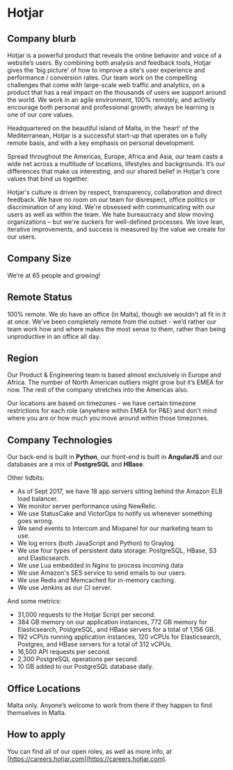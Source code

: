 # Hotjar

## Company blurb

Hotjar is a powerful product that reveals the online behavior and voice of a website’s users. By combining both analysis and feedback tools, Hotjar gives the ‘big picture’ of how to improve a site's user experience and performance / conversion rates. Our team work on the compelling challenges that come with large-scale web traffic and analytics, on a product that has a real impact on the thousands of users we support around the world. We work in an agile environment, 100% remotely, and  actively encourage both personal and professional growth; always be learning is one of our core values.

Headquartered on the beautiful island of Malta, in the ‘heart’ of the Mediterranean, Hotjar is a successful start-up that operates on a fully remote basis, and with a key emphasis on personal development.

Spread throughout the Americas, Europe, Africa and Asia, our team casts a wide net across a multitude of locations, lifestyles and backgrounds. It’s our differences that make us interesting, and our shared belief in Hotjar’s core values that bind us together.

Hotjar's culture is driven by respect, transparency, collaboration and direct feedback. We have no room on our team for disrespect, office politics or discrimination of any kind. We're obsessed with communicating with our users as well as within the team. We hate bureaucracy and slow moving organizations – but we're suckers for well-defined processes. We love lean, iterative improvements, and success is measured by the value we create for our users.

## Company Size

We’re at 65 people and growing!

## Remote Status

100% remote. We do have an office (in Malta), though we wouldn’t all fit in it at once. We’ve been completely remote from the outset - we’d rather our team work how and where makes the most sense to them, rather than being unproductive in an office all day.

## Region

Our Product & Engineering team is based almost exclusively in Europe and Africa. The number of North American outliers might grow but it’s EMEA for now. The rest of the company stretches into the Americas also.

Our locations are based on timezones - we have certain timezone restrictions for each role (anywhere within EMEA for P&E) and don’t mind where you are or how much you move around within those timezones.

## Company Technologies

Our back-end is built in **Python**, our front-end is built in **AngularJS** and our databases are a mix of **PostgreSQL** and **HBase**.

Other tidbits:
* As of Sept 2017, we have 18 app servers sitting behind the Amazon ELB load balancer.
* We monitor server performance using NewRelic.
* We use StatusCake and VictorOps to notify us whenever something goes wrong.
* We send events to Intercom and Mixpanel for our marketing team to use.
* We log errors (both JavaScript and Python) to Graylog.
* We use four types of persistent data storage: PostgreSQL, HBase, S3 and Elasticsearch.
* We use Lua embedded in Nginx to process incoming data
* We use Amazon's SES service to send emails to our users.
* We use Redis and Memcached for in-memory caching.
* We use Jenkins as our CI server.

And some metrics:
* 31,000 requests to the Hotjar Script per second.
* 384 GB memory on our application instances, 772 GB memory for Elasticsearch, PostgreSQL, and HBase servers for a total of 1,156 GB.
* 192 vCPUs running application instances, 120 vCPUs for Elasticsearch, Postgres, and HBase servers for a total of 312 vCPUs.
* 16,500 API requests per second.
* 2,300 PostgreSQL operations per second.
* 10 GB added to our PostgreSQL database daily.

## Office Locations

Malta only. Anyone’s welcome to work from there if they happen to find themselves in Malta.

## How to apply

You can find all of our open roles, as well as more info, at [https://careers.hotjar.com](https://careers.hotjar.com).
